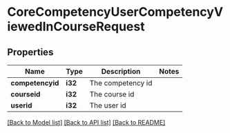 # CoreCompetencyUserCompetencyViewedInCourseRequest

## Properties

Name | Type | Description | Notes
------------ | ------------- | ------------- | -------------
**competencyid** | **i32** | The competency id | 
**courseid** | **i32** | The course id | 
**userid** | **i32** | The user id | 

[[Back to Model list]](../README.md#documentation-for-models) [[Back to API list]](../README.md#documentation-for-api-endpoints) [[Back to README]](../README.md)


